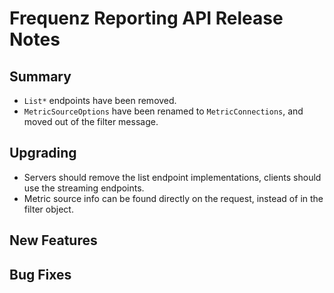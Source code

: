 # Frequenz Reporting API Release Notes

## Summary

- `List*` endpoints have been removed.
- `MetricSourceOptions` have been renamed to `MetricConnections`, and moved out of the filter message.

## Upgrading

- Servers should remove the list endpoint implementations, clients should use the streaming endpoints.
- Metric source info can be found directly on the request, instead of in the filter object.

## New Features

<!-- Here goes the main new features and examples or instructions on how to use them -->

## Bug Fixes

<!-- Here goes notable bug fixes that are worth a special mention or explanation -->

